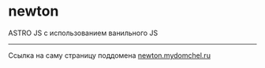 # newton
ASTRO JS с использованием ванильного  JS
***
Ссылка на саму страницу поддомена [newton.mydomchel.ru](https://newton.mydomchel.ru/)

